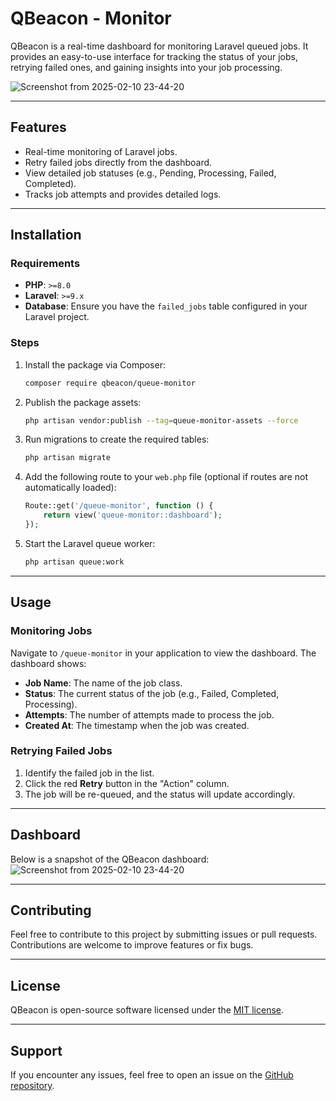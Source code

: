 # QBeacon - Monitor

QBeacon is a real-time dashboard for monitoring Laravel queued jobs. It provides an easy-to-use interface for tracking the status of your jobs, retrying failed ones, and gaining insights into your job processing.


![Screenshot from 2025-02-10 23-44-20](https://github.com/user-attachments/assets/67a1f587-3d1d-41b5-8cf5-474badec0f0e)

---

## Features

- Real-time monitoring of Laravel jobs.
- Retry failed jobs directly from the dashboard.
- View detailed job statuses (e.g., Pending, Processing, Failed, Completed).
- Tracks job attempts and provides detailed logs.

---

## Installation

### Requirements
- **PHP**: `>=8.0`
- **Laravel**: `>=9.x`
- **Database**: Ensure you have the `failed_jobs` table configured in your Laravel project.

### Steps
1. Install the package via Composer:
   ```bash
   composer require qbeacon/queue-monitor
   ```

2. Publish the package assets:
   ```bash
   php artisan vendor:publish --tag=queue-monitor-assets --force
   ```

3. Run migrations to create the required tables:
   ```bash
   php artisan migrate
   ```

4. Add the following route to your `web.php` file (optional if routes are not automatically loaded):
   ```php
   Route::get('/queue-monitor', function () {
       return view('queue-monitor::dashboard');
   });
   ```

5. Start the Laravel queue worker:
   ```bash
   php artisan queue:work
   ```

---

## Usage

### Monitoring Jobs
Navigate to `/queue-monitor` in your application to view the dashboard. The dashboard shows:
- **Job Name**: The name of the job class.
- **Status**: The current status of the job (e.g., Failed, Completed, Processing).
- **Attempts**: The number of attempts made to process the job.
- **Created At**: The timestamp when the job was created.

### Retrying Failed Jobs
1. Identify the failed job in the list.
2. Click the red **Retry** button in the "Action" column.
3. The job will be re-queued, and the status will update accordingly.

---

## Dashboard

Below is a snapshot of the QBeacon dashboard:
![Screenshot from 2025-02-10 23-44-20](https://github.com/user-attachments/assets/67a1f587-3d1d-41b5-8cf5-474badec0f0e)

---

## Contributing

Feel free to contribute to this project by submitting issues or pull requests. Contributions are welcome to improve features or fix bugs.

---

## License

QBeacon is open-source software licensed under the [MIT license](https://opensource.org/licenses/MIT).

---

## Support

If you encounter any issues, feel free to open an issue on the [GitHub repository](https://github.com/your-repo-url).

